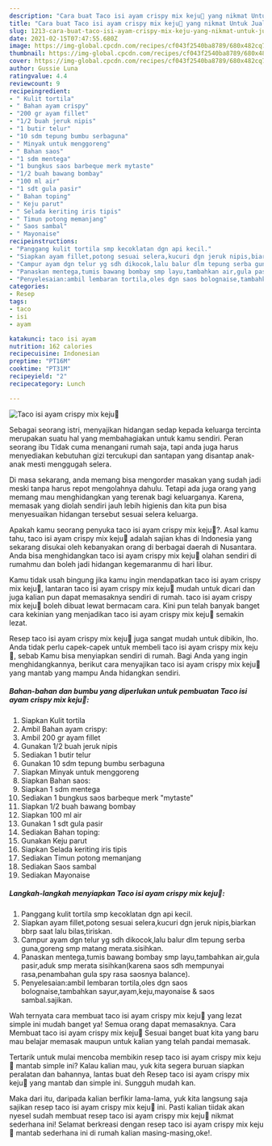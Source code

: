 ```yaml
---
description: "Cara buat Taco isi ayam crispy mix keju🌮 yang nikmat Untuk Jualan"
title: "Cara buat Taco isi ayam crispy mix keju🌮 yang nikmat Untuk Jualan"
slug: 1213-cara-buat-taco-isi-ayam-crispy-mix-keju-yang-nikmat-untuk-jualan
date: 2021-02-15T07:47:55.680Z
image: https://img-global.cpcdn.com/recipes/cf043f2540ba8789/680x482cq70/taco-isi-ayam-crispy-mix-keju🌮-foto-resep-utama.jpg
thumbnail: https://img-global.cpcdn.com/recipes/cf043f2540ba8789/680x482cq70/taco-isi-ayam-crispy-mix-keju🌮-foto-resep-utama.jpg
cover: https://img-global.cpcdn.com/recipes/cf043f2540ba8789/680x482cq70/taco-isi-ayam-crispy-mix-keju🌮-foto-resep-utama.jpg
author: Gussie Luna
ratingvalue: 4.4
reviewcount: 9
recipeingredient:
- " Kulit tortila"
- " Bahan ayam crispy"
- "200 gr ayam fillet"
- "1/2 buah jeruk nipis"
- "1 butir telur"
- "10 sdm tepung bumbu serbaguna"
- " Minyak untuk menggoreng"
- " Bahan saos"
- "1 sdm mentega"
- "1 bungkus saos barbeque merk mytaste"
- "1/2 buah bawang bombay"
- "100 ml air"
- "1 sdt gula pasir"
- " Bahan toping"
- " Keju parut"
- " Selada keriting iris tipis"
- " Timun potong memanjang"
- " Saos sambal"
- " Mayonaise"
recipeinstructions:
- "Panggang kulit tortila smp kecoklatan dgn api kecil."
- "Siapkan ayam fillet,potong sesuai selera,kucuri dgn jeruk nipis,biarkan bbrp saat lalu bilas,tiriskan."
- "Campur ayam dgn telur yg sdh dikocok,lalu balur dlm tepung serba guna,goreng smp matang merata.sisihkan."
- "Panaskan mentega,tumis bawang bombay smp layu,tambahkan air,gula pasir,aduk smp merata sisihkan(karena saos sdh mempunyai rasa,penambahan gula spy rasa saosnya balance)."
- "Penyelesaian:ambil lembaran tortila,oles dgn saos bolognaise,tambahkan sayur,ayam,keju,mayonaise &amp; saos sambal.sajikan."
categories:
- Resep
tags:
- taco
- isi
- ayam

katakunci: taco isi ayam 
nutrition: 162 calories
recipecuisine: Indonesian
preptime: "PT16M"
cooktime: "PT31M"
recipeyield: "2"
recipecategory: Lunch

---
```



![Taco isi ayam crispy mix keju🌮](https://img-global.cpcdn.com/recipes/cf043f2540ba8789/680x482cq70/taco-isi-ayam-crispy-mix-keju🌮-foto-resep-utama.jpg)

Sebagai seorang istri, menyajikan hidangan sedap kepada keluarga tercinta merupakan suatu hal yang membahagiakan untuk kamu sendiri. Peran seorang ibu Tidak cuma menangani rumah saja, tapi anda juga harus menyediakan kebutuhan gizi tercukupi dan santapan yang disantap anak-anak mesti menggugah selera.

Di masa  sekarang, anda memang bisa mengorder masakan yang sudah jadi meski tanpa harus repot mengolahnya dahulu. Tetapi ada juga orang yang memang mau menghidangkan yang terenak bagi keluarganya. Karena, memasak yang diolah sendiri jauh lebih higienis dan kita pun bisa menyesuaikan hidangan tersebut sesuai selera keluarga. 



Apakah kamu seorang penyuka taco isi ayam crispy mix keju🌮?. Asal kamu tahu, taco isi ayam crispy mix keju🌮 adalah sajian khas di Indonesia yang sekarang disukai oleh kebanyakan orang di berbagai daerah di Nusantara. Anda bisa menghidangkan taco isi ayam crispy mix keju🌮 olahan sendiri di rumahmu dan boleh jadi hidangan kegemaranmu di hari libur.

Kamu tidak usah bingung jika kamu ingin mendapatkan taco isi ayam crispy mix keju🌮, lantaran taco isi ayam crispy mix keju🌮 mudah untuk dicari dan juga kalian pun dapat memasaknya sendiri di rumah. taco isi ayam crispy mix keju🌮 boleh dibuat lewat bermacam cara. Kini pun telah banyak banget cara kekinian yang menjadikan taco isi ayam crispy mix keju🌮 semakin lezat.

Resep taco isi ayam crispy mix keju🌮 juga sangat mudah untuk dibikin, lho. Anda tidak perlu capek-capek untuk membeli taco isi ayam crispy mix keju🌮, sebab Kamu bisa menyiapkan sendiri di rumah. Bagi Anda yang ingin menghidangkannya, berikut cara menyajikan taco isi ayam crispy mix keju🌮 yang mantab yang mampu Anda hidangkan sendiri.

<!--inarticleads1-->

##### Bahan-bahan dan bumbu yang diperlukan untuk pembuatan Taco isi ayam crispy mix keju🌮:

1. Siapkan  Kulit tortila
1. Ambil  Bahan ayam crispy:
1. Ambil 200 gr ayam fillet
1. Gunakan 1/2 buah jeruk nipis
1. Sediakan 1 butir telur
1. Gunakan 10 sdm tepung bumbu serbaguna
1. Siapkan  Minyak untuk menggoreng
1. Siapkan  Bahan saos:
1. Siapkan 1 sdm mentega
1. Sediakan 1 bungkus saos barbeque merk &#34;mytaste&#34;
1. Siapkan 1/2 buah bawang bombay
1. Siapkan 100 ml air
1. Gunakan 1 sdt gula pasir
1. Sediakan  Bahan toping:
1. Gunakan  Keju parut
1. Siapkan  Selada keriting iris tipis
1. Sediakan  Timun potong memanjang
1. Sediakan  Saos sambal
1. Sediakan  Mayonaise




<!--inarticleads2-->

##### Langkah-langkah menyiapkan Taco isi ayam crispy mix keju🌮:

1. Panggang kulit tortila smp kecoklatan dgn api kecil.
1. Siapkan ayam fillet,potong sesuai selera,kucuri dgn jeruk nipis,biarkan bbrp saat lalu bilas,tiriskan.
1. Campur ayam dgn telur yg sdh dikocok,lalu balur dlm tepung serba guna,goreng smp matang merata.sisihkan.
1. Panaskan mentega,tumis bawang bombay smp layu,tambahkan air,gula pasir,aduk smp merata sisihkan(karena saos sdh mempunyai rasa,penambahan gula spy rasa saosnya balance).
1. Penyelesaian:ambil lembaran tortila,oles dgn saos bolognaise,tambahkan sayur,ayam,keju,mayonaise &amp; saos sambal.sajikan.




Wah ternyata cara membuat taco isi ayam crispy mix keju🌮 yang lezat simple ini mudah banget ya! Semua orang dapat memasaknya. Cara Membuat taco isi ayam crispy mix keju🌮 Sesuai banget buat kita yang baru mau belajar memasak maupun untuk kalian yang telah pandai memasak.

Tertarik untuk mulai mencoba membikin resep taco isi ayam crispy mix keju🌮 mantab simple ini? Kalau kalian mau, yuk kita segera buruan siapkan peralatan dan bahannya, lantas buat deh Resep taco isi ayam crispy mix keju🌮 yang mantab dan simple ini. Sungguh mudah kan. 

Maka dari itu, daripada kalian berfikir lama-lama, yuk kita langsung saja sajikan resep taco isi ayam crispy mix keju🌮 ini. Pasti kalian tiidak akan nyesel sudah membuat resep taco isi ayam crispy mix keju🌮 nikmat sederhana ini! Selamat berkreasi dengan resep taco isi ayam crispy mix keju🌮 mantab sederhana ini di rumah kalian masing-masing,oke!.

